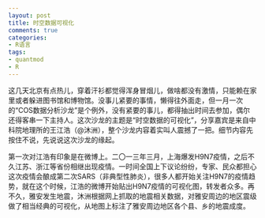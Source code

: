 ```yaml
---
layout: post
title: 时空数据可视化
comments: true
categories: 
- R语言
tags: 
- quantmod
- R
---
```


这几天北京有点热儿，穿着汗衫都觉得浑身冒烟儿，做啥都没有激情，只能赖在家里或者躲进图书馆和博物馆。没事儿紧要的事情，懒得往外面走，但一月一次的“COS数据分析沙龙”是个例外，没有紧要的事儿，都得抽出时间去参加，偶尔还得客串一下主持人。这次沙龙的主题是“时空数据的可视化”，分享嘉宾是来自中科院地理所的王江浩（@沐洲），整个沙龙内容着实叫人震撼了一把。细节内容先按住不说，先说说这次沙龙的缘起。

第一次对江浩有印象是在微博上。二〇一三年三月，上海爆发H9N7疫情，之后不久江苏、浙江等省份相继出现疫情。一时间全国上下议论纷纷，专家、民众都担心这次疫情会酿成第二次SARS（非典型性肺炎），很多人都开始关注H9N7的疫情趋势，就在这个时候，江浩的微博开始贴出H9N7疫情的可视化图，转发者众多。再不久，雅安发生地震，沐洲根据网上抓取的地震相关数据，对雅安周边的地区震级做了相当经典的可视化，从地图上标注了雅安周边地区各个县、乡的地震成度。